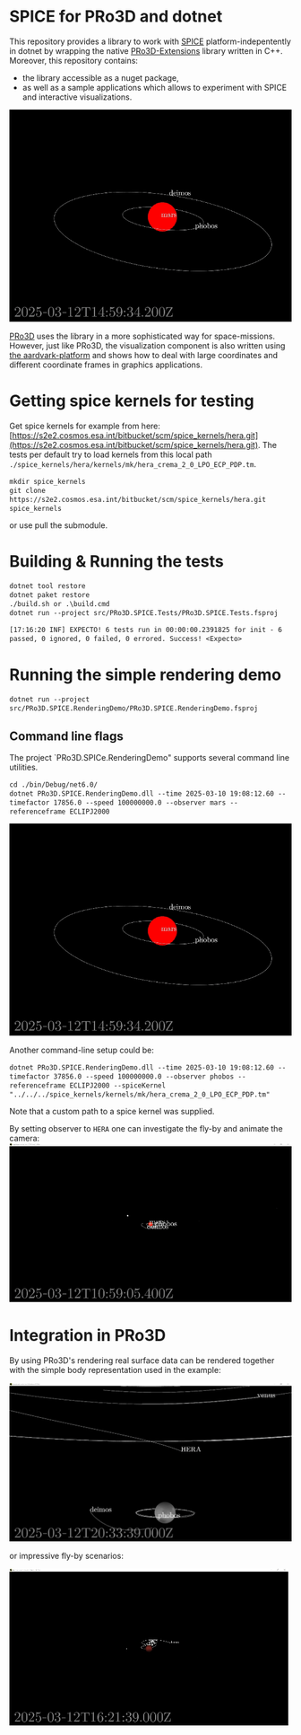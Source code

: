 # SPICE for PRo3D and dotnet

This repository provides a library to work with [SPICE](https://naif.jpl.nasa.gov/naif/toolkit.html) platform-indepentently in dotnet by wrapping the native [PRo3D-Extensions](https://github.com/DaKup/PRo3D-Extensions) library written in C++. Moreover, this repository contains:
 * the library accessible as a nuget package,
 * as well as a sample applications which allows to experiment with SPICE and interactive visualizations.

![](./docs/mars-flyby.gif)

[PRo3D](https://pro3d.space/) uses the library in a more sophisticated way for space-missions. However, just like PRo3D, the visualization component is also written using [the aardvark-platform](https://github.com/aardvark-platform) and shows how to deal with large coordinates and different coordinate frames in graphics applications.


# Getting spice kernels for testing

Get spice kernels for example from here: [https://s2e2.cosmos.esa.int/bitbucket/scm/spice_kernels/hera.git](https://s2e2.cosmos.esa.int/bitbucket/scm/spice_kernels/hera.git).
The tests per default try to load kernels from this local path `./spice_kernels/hera/kernels/mk/hera_crema_2_0_LPO_ECP_PDP.tm`.

```
mkdir spice_kernels
git clone https://s2e2.cosmos.esa.int/bitbucket/scm/spice_kernels/hera.git spice_kernels
```

or use pull the submodule.


# Building & Running the tests

```
dotnet tool restore
dotnet paket restore
./build.sh or .\build.cmd
dotnet run --project src/PRo3D.SPICE.Tests/PRo3D.SPICE.Tests.fsproj
```
```
[17:16:20 INF] EXPECTO! 6 tests run in 00:00:00.2391825 for init - 6 passed, 0 ignored, 0 failed, 0 errored. Success! <Expecto>
```

# Running the simple rendering demo

```
dotnet run --project src/PRo3D.SPICE.RenderingDemo/PRo3D.SPICE.RenderingDemo.fsproj
```

## Command line flags

The project `PRo3D.SPICe.RenderingDemo" supports several command line utilities.
```
cd ./bin/Debug/net6.0/
dotnet PRo3D.SPICE.RenderingDemo.dll --time 2025-03-10 19:08:12.60 --timefactor 17856.0 --speed 100000000.0 --observer mars --referenceframe ECLIPJ2000
```

![](docs/mars-flyby.gif)

Another command-line setup could be:

```
dotnet PRo3D.SPICE.RenderingDemo.dll --time 2025-03-10 19:08:12.60 --timefactor 37856.0 --speed 100000000.0 --observer phobos --referenceframe ECLIPJ2000 --spiceKernel "../../../spice_kernels/kernels/mk/hera_crema_2_0_LPO_ECP_PDP.tm"
```
Note that a custom path to a spice kernel was supplied.

By setting observer to `HERA` one can investigate the fly-by and animate the camera:
![Alt text](./docs/hera_observer.gif)

# Integration in PRo3D

By using PRo3D's rendering real surface data can be rendered together with the simple body representation used in the example:

![](./docs/mars_observer_mola.gif)

or impressive fly-by scenarios:

![](./docs/flyby-opc.gif)


